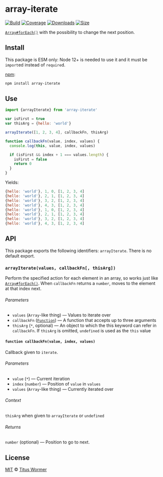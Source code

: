 # array-iterate

[![Build][build-badge]][build]
[![Coverage][coverage-badge]][coverage]
[![Downloads][downloads-badge]][downloads]
[![Size][size-badge]][size]

[`Array#forEach()`][foreach] with the possibility to change the next position.

## Install

This package is ESM only: Node 12+ is needed to use it and it must be `import`ed
instead of `require`d.

[npm][]:

```sh
npm install array-iterate
```

## Use

```js
import {arrayIterate} from 'array-iterate'

var isFirst = true
var thisArg = {hello: 'world'}

arrayIterate([1, 2, 3, 4], callbackFn, thisArg)

function callbackFn(value, index, values) {
  console.log(this, value, index, values)

  if (isFirst && index + 1 === values.length) {
    isFirst = false
    return 0
  }
}
```

Yields:

```js
{hello: 'world'}, 1, 0, [1, 2, 3, 4]
{hello: 'world'}, 2, 1, [1, 2, 3, 4]
{hello: 'world'}, 3, 2, [1, 2, 3, 4]
{hello: 'world'}, 4, 3, [1, 2, 3, 4]
{hello: 'world'}, 1, 0, [1, 2, 3, 4]
{hello: 'world'}, 2, 1, [1, 2, 3, 4]
{hello: 'world'}, 3, 2, [1, 2, 3, 4]
{hello: 'world'}, 4, 3, [1, 2, 3, 4]
```

## API

This package exports the following identifiers: `arrayIterate`.
There is no default export.

### `arrayIterate(values, callbackFn[, thisArg])`

Perform the specified action for each element in an array, so works just like
[`Array#forEach()`][foreach].
When `callbackFn` returns a `number`, moves to the element at that index next.

###### Parameters

*   `values` (`Array`-like thing)
    — Values to iterate over
*   `callbackFn` ([`Function`][callback])
    — A function that accepts up to three arguments
*   `thisArg` (`*`, optional)
    — An object to which the this keyword can refer in `callbackFn`.
    If `thisArg` is omitted, `undefined` is used as the `this` value

#### `function callbackFn(value, index, values)`

Callback given to `iterate`.

###### Parameters

*   `value` (`*`) — Current iteration
*   `index` (`number`) — Position of `value` in `values`
*   `values` (`Array`-like thing) — Currently iterated over

###### Context

`thisArg` when given to `arrayIterate` or `undefined`

###### Returns

`number` (optional) — Position to go to next.

## License

[MIT][license] © [Titus Wormer][author]

<!-- Definitions -->

[build-badge]: https://github.com/wooorm/array-iterate/workflows/main/badge.svg

[build]: https://github.com/wooorm/array-iterate/actions

[coverage-badge]: https://img.shields.io/codecov/c/github/wooorm/array-iterate.svg

[coverage]: https://codecov.io/github/wooorm/array-iterate

[downloads-badge]: https://img.shields.io/npm/dm/array-iterate.svg

[downloads]: https://www.npmjs.com/package/array-iterate

[size-badge]: https://img.shields.io/bundlephobia/minzip/array-iterate.svg

[size]: https://bundlephobia.com/result?p=array-iterate

[npm]: https://docs.npmjs.com/cli/install

[license]: license

[author]: https://wooorm.com

[foreach]: https://developer.mozilla.org/en-US/docs/Web/JavaScript/Reference/Global_Objects/Array/forEach

[callback]: #function-callbackfnvalue-index-values
